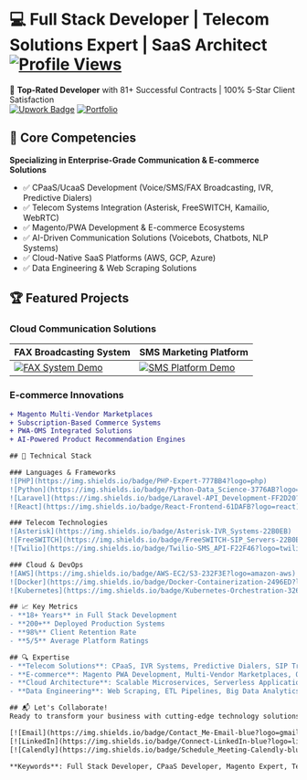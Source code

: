 # 💻 Full Stack Developer | Telecom Solutions Expert | SaaS Architect [![Profile Views](https://komarev.com/ghpvc/?username=business-expert&color=blueviolet)](https://github.com/business-expert)

🌟 **Top-Rated Developer** with 81+ Successful Contracts | 100% 5-Star Client Satisfaction  
[![Upwork Badge](https://img.shields.io/badge/Upwork-Profile-green?logo=upwork)](https://www.upwork.com/freelancers/~010a1bf1b58f492cd6)
[![Portfolio](https://img.shields.io/badge/Video_Portfolio-FF0000?logo=youtube)](https://www.youtube.com/playlist?list=PLWH86ToCKUVPWm_iOdlxSXtmbQzeHjfbi)

## 🚀 Core Competencies
**Specializing in Enterprise-Grade Communication & E-commerce Solutions**
- ✅ CPaaS/UcaaS Development (Voice/SMS/FAX Broadcasting, IVR, Predictive Dialers)
- ✅ Telecom Systems Integration (Asterisk, FreeSWITCH, Kamailio, WebRTC)
- ✅ Magento/PWA Development & E-commerce Ecosystems
- ✅ AI-Driven Communication Solutions (Voicebots, Chatbots, NLP Systems)
- ✅ Cloud-Native SaaS Platforms (AWS, GCP, Azure)
- ✅ Data Engineering & Web Scraping Solutions

## 🏆 Featured Projects

### Cloud Communication Solutions
| **FAX Broadcasting System** | **SMS Marketing Platform** |
|-----------------------------|----------------------------|
[![FAX System Demo](https://img.youtube.com/vi/NWt5MTftfWU/0.jpg)](https://youtu.be/NWt5MTftfWU) | [![SMS Platform Demo](https://img.youtube.com/vi/NWt5MTftfWU/0.jpg)](https://youtu.be/NWt5MTftfWU)

### E-commerce Innovations
```diff
+ Magento Multi-Vendor Marketplaces
+ Subscription-Based Commerce Systems
+ PWA-OMS Integrated Solutions
+ AI-Powered Product Recommendation Engines

## 🔧 Technical Stack

### Languages & Frameworks
![PHP](https://img.shields.io/badge/PHP-Expert-777BB4?logo=php)
![Python](https://img.shields.io/badge/Python-Data_Science-3776AB?logo=python)
![Laravel](https://img.shields.io/badge/Laravel-API_Development-FF2D20?logo=laravel)
![React](https://img.shields.io/badge/React-Frontend-61DAFB?logo=react)

### Telecom Technologies
![Asterisk](https://img.shields.io/badge/Asterisk-IVR_Systems-22B0EB)
![FreeSWITCH](https://img.shields.io/badge/FreeSWITCH-SIP_Servers-22B0EB)
![Twilio](https://img.shields.io/badge/Twilio-SMS_API-F22F46?logo=twilio)

### Cloud & DevOps
![AWS](https://img.shields.io/badge/AWS-EC2/S3-232F3E?logo=amazon-aws)
![Docker](https://img.shields.io/badge/Docker-Containerization-2496ED?logo=docker)
![Kubernetes](https://img.shields.io/badge/Kubernetes-Orchestration-326CE5?logo=kubernetes)

## 📈 Key Metrics
- **18+ Years** in Full Stack Development  
- **200+** Deployed Production Systems  
- **98%** Client Retention Rate  
- **5/5** Average Platform Ratings  

## 🔍 Expertise
- **Telecom Solutions**: CPaaS, IVR Systems, Predictive Dialers, SIP Trunking  
- **E-commerce**: Magento PWA Development, Multi-Vendor Marketplaces, OMS Integration  
- **Cloud Architecture**: Scalable Microservices, Serverless Applications, Kubernetes Clusters  
- **Data Engineering**: Web Scraping, ETL Pipelines, Big Data Analytics  

## 📬 Let's Collaborate!
Ready to transform your business with cutting-edge technology solutions?  

[![Email](https://img.shields.io/badge/Contact_Me-Email-blue?logo=gmail)](mailto:pankaj.weby@email.com)
[![LinkedIn](https://img.shields.io/badge/Connect-LinkedIn-blue?logo=linkedin)](https://linkedin.com/in/software-projectmanager/)
[![Calendly](https://img.shields.io/badge/Schedule_Meeting-Calendly-blue)](https://calendly.com/pankaj-weby/)

**Keywords**: Full Stack Developer, CPaaS Developer, Magento Expert, Telecom Solutions Architect, SaaS Development, IVR Systems, Predictive Dialer Development, PWA Development, API Integration, Cloud Solutions Architect, Enterprise Software Development
